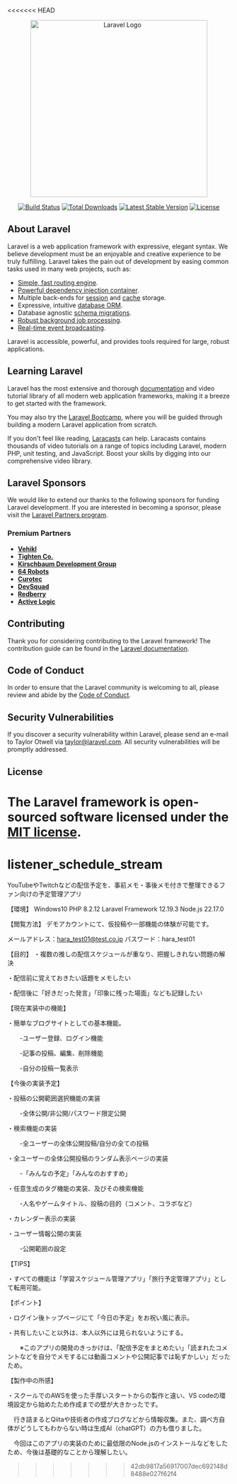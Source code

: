 <<<<<<< HEAD
<p align="center"><a href="https://laravel.com" target="_blank"><img src="https://raw.githubusercontent.com/laravel/art/master/logo-lockup/5%20SVG/2%20CMYK/1%20Full%20Color/laravel-logolockup-cmyk-red.svg" width="400" alt="Laravel Logo"></a></p>

<p align="center">
<a href="https://github.com/laravel/framework/actions"><img src="https://github.com/laravel/framework/workflows/tests/badge.svg" alt="Build Status"></a>
<a href="https://packagist.org/packages/laravel/framework"><img src="https://img.shields.io/packagist/dt/laravel/framework" alt="Total Downloads"></a>
<a href="https://packagist.org/packages/laravel/framework"><img src="https://img.shields.io/packagist/v/laravel/framework" alt="Latest Stable Version"></a>
<a href="https://packagist.org/packages/laravel/framework"><img src="https://img.shields.io/packagist/l/laravel/framework" alt="License"></a>
</p>

## About Laravel

Laravel is a web application framework with expressive, elegant syntax. We believe development must be an enjoyable and creative experience to be truly fulfilling. Laravel takes the pain out of development by easing common tasks used in many web projects, such as:

- [Simple, fast routing engine](https://laravel.com/docs/routing).
- [Powerful dependency injection container](https://laravel.com/docs/container).
- Multiple back-ends for [session](https://laravel.com/docs/session) and [cache](https://laravel.com/docs/cache) storage.
- Expressive, intuitive [database ORM](https://laravel.com/docs/eloquent).
- Database agnostic [schema migrations](https://laravel.com/docs/migrations).
- [Robust background job processing](https://laravel.com/docs/queues).
- [Real-time event broadcasting](https://laravel.com/docs/broadcasting).

Laravel is accessible, powerful, and provides tools required for large, robust applications.

## Learning Laravel

Laravel has the most extensive and thorough [documentation](https://laravel.com/docs) and video tutorial library of all modern web application frameworks, making it a breeze to get started with the framework.

You may also try the [Laravel Bootcamp](https://bootcamp.laravel.com), where you will be guided through building a modern Laravel application from scratch.

If you don't feel like reading, [Laracasts](https://laracasts.com) can help. Laracasts contains thousands of video tutorials on a range of topics including Laravel, modern PHP, unit testing, and JavaScript. Boost your skills by digging into our comprehensive video library.

## Laravel Sponsors

We would like to extend our thanks to the following sponsors for funding Laravel development. If you are interested in becoming a sponsor, please visit the [Laravel Partners program](https://partners.laravel.com).

### Premium Partners

- **[Vehikl](https://vehikl.com)**
- **[Tighten Co.](https://tighten.co)**
- **[Kirschbaum Development Group](https://kirschbaumdevelopment.com)**
- **[64 Robots](https://64robots.com)**
- **[Curotec](https://www.curotec.com/services/technologies/laravel)**
- **[DevSquad](https://devsquad.com/hire-laravel-developers)**
- **[Redberry](https://redberry.international/laravel-development)**
- **[Active Logic](https://activelogic.com)**

## Contributing

Thank you for considering contributing to the Laravel framework! The contribution guide can be found in the [Laravel documentation](https://laravel.com/docs/contributions).

## Code of Conduct

In order to ensure that the Laravel community is welcoming to all, please review and abide by the [Code of Conduct](https://laravel.com/docs/contributions#code-of-conduct).

## Security Vulnerabilities

If you discover a security vulnerability within Laravel, please send an e-mail to Taylor Otwell via [taylor@laravel.com](mailto:taylor@laravel.com). All security vulnerabilities will be promptly addressed.

## License

The Laravel framework is open-sourced software licensed under the [MIT license](https://opensource.org/licenses/MIT).
=======
# listener_schedule_stream


YouTubeやTwitchなどの配信予定を、事前メモ・事後メモ付きで整理できるファン向けの予定管理アプリ


【環境】
Windows10
PHP 8.2.12
Laravel Framework 12.19.3
Node.js 22.17.0


【閲覧方法】
デモアカウントにて、仮投稿や一部機能の体験が可能です。

メールアドレス：hara_test01@test.co.jp
パスワード：hara_test01


【目的】
・複数の推しの配信スケジュールが重なり、把握しきれない問題の解決

・配信前に覚えておきたい話題をメモしたい

・配信後に「好きだった発言」「印象に残った場面」なども記録したい


【現在実装中の機能】

・簡単なブログサイトとしての基本機能。

　　-ユーザー登録、ログイン機能
  
　　-記事の投稿、編集、削除機能
  
　　-自分の投稿一覧表示


【今後の実装予定】

・投稿の公開範囲選択機能の実装

　　-全体公開/非公開/パスワード限定公開
  
・検索機能の実装

　　-全ユーザーの全体公開投稿/自分の全ての投稿
  
・全ユーザーの全体公開投稿のランダム表示ページの実装

　　-「みんなの予定」「みんなのおすすめ」
  
・任意生成のタグ機能の実装、及びその検索機能

　　-人名やゲームタイトル、投稿の目的（コメント、コラボなど）
  
・カレンダー表示の実装

・ユーザー情報公開の実装

　　-公開範囲の設定

  

【TIPS】

・すべての機能は「学習スケジュール管理アプリ」「旅行予定管理アプリ」として転用可能。


【ポイント】

・ログイン後トップページにて「今日の予定」をお祝い風に表示。

・共有したいこと以外は、本人以外には見られないようにする。

　　※このアプリの開発のきっかけは、「配信予定をまとめたい」「読まれたコメントなどを自分でメモするには動画コメントや公開記事では恥ずかしい」だったため。


【製作中の所感】

・スクールでのAWSを使った手厚いスタートからの製作と違い、VS codeの環境設定から始めたため作成までの壁が大きかったです。

　行き詰まるとQiitaや技術者の作成ブログなどから情報収集。また、調べ方自体がどうしてもわからない時は生成AI（chatGPT）の力も借りました。
 
　今回はこのアプリの実装のために最低限のNode.jsのインストールなどをしたため、今後は基礎的なことから理解したい。
 
>>>>>>> 42db9817a56917007dec692148d8488e027f62f4
